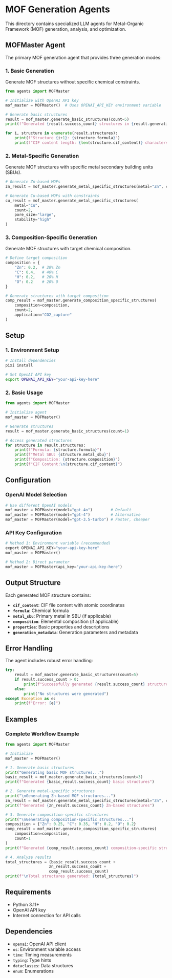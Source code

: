 # MOF Generation Agents

This directory contains specialized LLM agents for Metal-Organic Framework (MOF) generation, analysis, and optimization.

## MOFMaster Agent

The primary MOF generation agent that provides three generation modes:

### 1. Basic Generation
Generate MOF structures without specific chemical constraints.

```python
from agents import MOFMaster

# Initialize with OpenAI API key
mof_master = MOFMaster()  # Uses OPENAI_API_KEY environment variable

# Generate basic structures
result = mof_master.generate_basic_structures(count=5)
print(f"Generated {result.success_count} structures in {result.generation_time:.2f} seconds")

for i, structure in enumerate(result.structures):
    print(f"Structure {i+1}: {structure.formula}")
    print(f"CIF content length: {len(structure.cif_content)} characters")
```

### 2. Metal-Specific Generation
Generate MOF structures with specific metal secondary building units (SBUs).

```python
# Generate Zn-based MOFs
zn_result = mof_master.generate_metal_specific_structures(metal="Zn", count=3)

# Generate Cu-based MOFs with constraints
cu_result = mof_master.generate_metal_specific_structures(
    metal="Cu", 
    count=2,
    pore_size="large",
    stability="high"
)
```

### 3. Composition-Specific Generation
Generate MOF structures with target chemical composition.

```python
# Define target composition
composition = {
    "Zn": 0.2,  # 20% Zn
    "C": 0.4,   # 40% C
    "H": 0.2,   # 20% H
    "O": 0.2    # 20% O
}

# Generate structures with target composition
comp_result = mof_master.generate_composition_specific_structures(
    composition=composition,
    count=2,
    application="CO2_capture"
)
```

## Setup

### 1. Environment Setup
```bash
# Install dependencies
pixi install

# Set OpenAI API key
export OPENAI_API_KEY="your-api-key-here"
```

### 2. Basic Usage
```python
from agents import MOFMaster

# Initialize agent
mof_master = MOFMaster()

# Generate structures
result = mof_master.generate_basic_structures(count=1)

# Access generated structures
for structure in result.structures:
    print(f"Formula: {structure.formula}")
    print(f"Metal SBU: {structure.metal_sbu}")
    print(f"Composition: {structure.composition}")
    print(f"CIF Content:\n{structure.cif_content}")
```

## Configuration

### OpenAI Model Selection
```python
# Use different OpenAI models
mof_master = MOFMaster(model="gpt-4o")        # Default
mof_master = MOFMaster(model="gpt-4")         # Alternative
mof_master = MOFMaster(model="gpt-3.5-turbo") # Faster, cheaper
```

### API Key Configuration
```python
# Method 1: Environment variable (recommended)
export OPENAI_API_KEY="your-api-key-here"
mof_master = MOFMaster()

# Method 2: Direct parameter
mof_master = MOFMaster(api_key="your-api-key-here")
```

## Output Structure

Each generated MOF structure contains:

- **`cif_content`**: CIF file content with atomic coordinates
- **`formula`**: Chemical formula
- **`metal_sbu`**: Primary metal in SBU (if applicable)
- **`composition`**: Elemental composition (if applicable)
- **`properties`**: Basic properties and descriptions
- **`generation_metadata`**: Generation parameters and metadata

## Error Handling

The agent includes robust error handling:

```python
try:
    result = mof_master.generate_basic_structures(count=5)
    if result.success_count > 0:
        print(f"Successfully generated {result.success_count} structures")
    else:
        print("No structures were generated")
except Exception as e:
    print(f"Error: {e}")
```

## Examples

### Complete Workflow Example
```python
from agents import MOFMaster

# Initialize
mof_master = MOFMaster()

# 1. Generate basic structures
print("Generating basic MOF structures...")
basic_result = mof_master.generate_basic_structures(count=3)
print(f"Generated {basic_result.success_count} basic structures")

# 2. Generate metal-specific structures
print("\nGenerating Zn-based MOF structures...")
zn_result = mof_master.generate_metal_specific_structures(metal="Zn", count=2)
print(f"Generated {zn_result.success_count} Zn-based structures")

# 3. Generate composition-specific structures
print("\nGenerating composition-specific structures...")
composition = {"Zn": 0.25, "C": 0.35, "H": 0.2, "O": 0.2}
comp_result = mof_master.generate_composition_specific_structures(
    composition=composition, 
    count=1
)
print(f"Generated {comp_result.success_count} composition-specific structures")

# 4. Analyze results
total_structures = (basic_result.success_count + 
                   zn_result.success_count + 
                   comp_result.success_count)
print(f"\nTotal structures generated: {total_structures}")
```

## Requirements

- Python 3.11+
- OpenAI API key
- Internet connection for API calls

## Dependencies

- `openai`: OpenAI API client
- `os`: Environment variable access
- `time`: Timing measurements
- `typing`: Type hints
- `dataclasses`: Data structures
- `enum`: Enumerations
